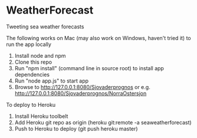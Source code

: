 WeatherForecast
===============

Tweeting sea weather forecasts

The following works on Mac (may also work on Windows, haven't tried it) to run the app locally
1. Install node and npm
2. Clone this repo
3. Run "npm install" (command line in source root) to install app dependencies
4. Run "node app.js" to start app
5. Browse to http://127.0.0.1:8080/Sjovaderprognos or e.g. http://127.0.0.1:8080/Sjovaderprognos/NorraOstersjon

To deploy to Heroku
1. Install Heroku toolbelt
2. Add Heroku git repo as origin (heroku git:remote -a seaweatherforecast)
3. Push to Heroku to deploy (git push heroku master)